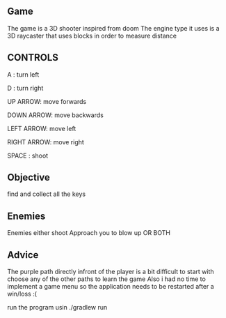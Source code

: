 ## Game
The game is a 3D shooter inspired from doom
The engine type it uses is a 3D raycaster that uses blocks in order to measure distance

## CONTROLS
A : turn left

D : turn right

UP ARROW: move forwards

DOWN ARROW: move backwards

LEFT ARROW: move left

RIGHT ARROW: move right

SPACE : shoot

## Objective
find and collect all the keys

## Enemies
Enemies either shoot
Approach you to blow up
OR BOTH


## Advice
The purple path directly infront of the player is a bit difficult to start with choose any of the other paths to learn the game
Also i had no time to implement a game menu so the application needs to be restarted after a win/loss :(

run the program usin ./gradlew run
